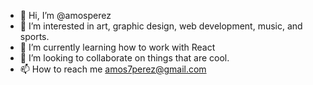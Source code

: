 - 👋 Hi, I’m @amosperez
- 👀 I’m interested in art, graphic design, web development, music, and sports.
- 🌱 I’m currently learning how to work with React
- 💞️ I’m looking to collaborate on things that are cool.
- 📫 How to reach me amos7perez@gmail.com

<!---
amosperez/amosperez is a ✨ special ✨ repository because its `README.md` (this file) appears on your GitHub profile.
You can click the Preview link to take a look at your changes.
--->
